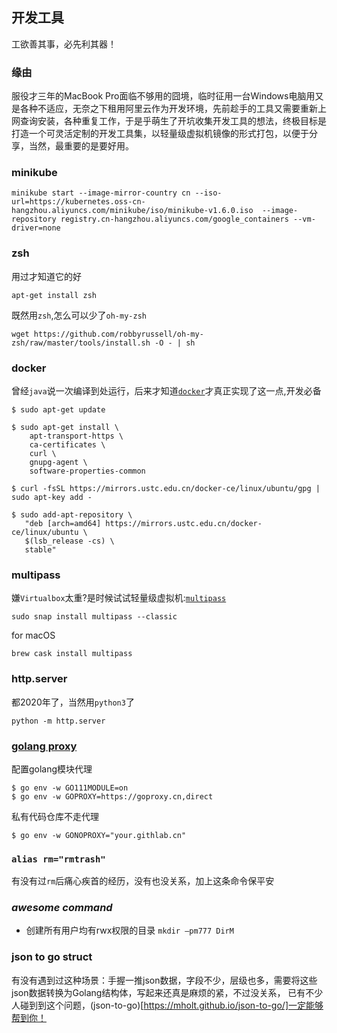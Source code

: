 ## 开发工具

工欲善其事，必先利其器！

### 缘由

服役才三年的MacBook Pro面临不够用的囧境，临时征用一台Windows电脑用又是各种不适应，无奈之下租用阿里云作为开发环境，先前趁手的工具又需要重新上网查询安装，各种重复工作，于是乎萌生了开坑收集开发工具的想法，终极目标是打造一个可灵活定制的开发工具集，以轻量级虚拟机镜像的形式打包，以便于分享，当然，最重要的是要好用。 

### minikube
```
minikube start --image-mirror-country cn --iso-url=https://kubernetes.oss-cn-hangzhou.aliyuncs.com/minikube/iso/minikube-v1.6.0.iso  --image-repository registry.cn-hangzhou.aliyuncs.com/google_containers --vm-driver=none
```

### zsh
用过才知道它的好
```
apt-get install zsh
```
既然用`zsh`,怎么可以少了`oh-my-zsh`
```
wget https://github.com/robbyrussell/oh-my-zsh/raw/master/tools/install.sh -O - | sh
```

### docker
曾经`java`说一次编译到处运行，后来才知道[`docker`](https://docs.docker.com/install/linux/docker-ce/ubuntu/)才真正实现了这一点,开发必备
```
$ sudo apt-get update

$ sudo apt-get install \
    apt-transport-https \
    ca-certificates \
    curl \
    gnupg-agent \
    software-properties-common

$ curl -fsSL https://mirrors.ustc.edu.cn/docker-ce/linux/ubuntu/gpg | sudo apt-key add -

$ sudo add-apt-repository \
   "deb [arch=amd64] https://mirrors.ustc.edu.cn/docker-ce/linux/ubuntu \
   $(lsb_release -cs) \
   stable"
```

### multipass
嫌`Virtualbox`太重?是时候试试轻量级虚拟机:[`multipass`](https://github.com/canonical/multipass)
```
sudo snap install multipass --classic
```
for macOS
```
brew cask install multipass
```

### http.server
都2020年了，当然用`python3`了
```
python -m http.server
```

### [golang proxy](https://github.com/goproxy/goproxy.cn/blob/master/README.zh-CN.md)
配置golang模块代理
```
$ go env -w GO111MODULE=on
$ go env -w GOPROXY=https://goproxy.cn,direct
```
私有代码仓库不走代理
```
$ go env -w GONOPROXY="your.githlab.cn"
```

### `alias rm="rmtrash"`
有没有过`rm`后痛心疾首的经历，没有也没关系，加上这条命令保平安

### *awesome command*
- 创建所有用户均有rwx权限的目录 `mkdir –pm777 DirM`

### json to go struct
有没有遇到过这种场景：手握一推json数据，字段不少，层级也多，需要将这些json数据转换为Golang结构体，写起来还真是麻烦的紧，不过没关系，
已有不少人碰到到这个问题，(json-to-go)[https://mholt.github.io/json-to-go/]一定能够帮到你！